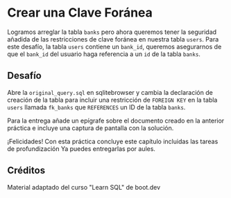# Crear una Clave Foránea

Logramos arreglar la tabla `banks` pero ahora queremos tener la seguridad añadida de las restricciones de clave foránea en nuestra tabla `users`. Para este desafío, la tabla `users` contiene un `bank_id`, queremos asegurarnos de que el `bank_id` del usuario haga referencia a un `id` de la tabla `banks`.

## Desafío

Abre la `original_query.sql` en sqlitebrowser y cambia la declaración de creación de la tabla para incluir una restricción de `FOREIGN KEY` en la tabla `users` llamada `fk_banks` que `REFERENCES` un ID de la tabla `banks`.

Para la entrega añade un epígrafe sobre el documento creado en la anterior práctica e incluye una captura de pantalla con la solución.

¡Felicidades! Con esta práctica concluye este capítulo incluidas las tareas de profundización Ya puedes entregarlas por aules.

## Créditos

Material adaptado del curso "Learn SQL" de boot.dev
